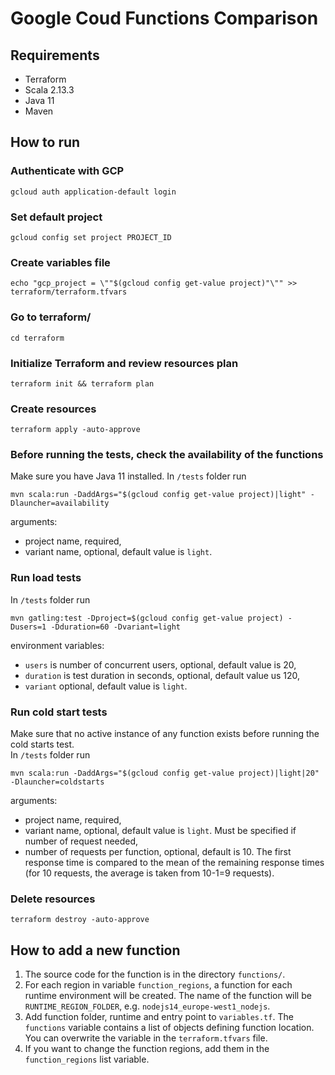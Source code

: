 # Google Coud Functions Comparison

## Requirements
- Terraform
- Scala 2.13.3
- Java 11
- Maven

## How to run

### Authenticate with GCP
```
gcloud auth application-default login
```

### Set default project
```
gcloud config set project PROJECT_ID
```

### Create variables file
```
echo "gcp_project = \""$(gcloud config get-value project)"\"" >> terraform/terraform.tfvars
```

### Go to terraform/
```
cd terraform
```

### Initialize Terraform and review resources plan
```
terraform init && terraform plan
```

### Create resources
```
terraform apply -auto-approve
```

### Before running the tests, check the availability of the functions
Make sure you have Java 11 installed.
In `/tests` folder run
```
mvn scala:run -DaddArgs="$(gcloud config get-value project)|light" -Dlauncher=availability
```
arguments:
* project name, required,
* variant name, optional, default value is `light`.
### Run load tests

In `/tests` folder run
```
mvn gatling:test -Dproject=$(gcloud config get-value project) -Dusers=1 -Dduration=60 -Dvariant=light
```
environment variables:
* `users` is number of concurrent users, optional, default value is 20,
* `duration` is test duration in seconds, optional, default value us 120, 
* `variant` optional, default value is `light`.

### Run cold start tests
Make sure that no active instance of any function exists before running the cold starts test.  
In `/tests` folder run
```
mvn scala:run -DaddArgs="$(gcloud config get-value project)|light|20" -Dlauncher=coldstarts
```

arguments:
* project name, required,
* variant name, optional, default value is `light`. Must be specified if number of request needed,
* number of requests per function, optional, default is 10. The first response time is compared to the mean of the remaining response times (for 10 requests, the average is taken from 10-1=9 requests).

### Delete resources
```
terraform destroy -auto-approve
```

## How to add a new function
1. The source code for the function is in the directory `functions/`.
2. For each region in variable `function_regions`, a function for each runtime environment will be created. The name of the function will be `RUNTIME_REGION_FOLDER`, e.g. `nodejs14_europe-west1_nodejs`.
3. Add function folder, runtime and entry point to `variables.tf`. The `functions` variable contains a list of objects defining function location. You can overwrite the variable in the `terraform.tfvars` file.
4. If you want to change the function regions, add them in the `function_regions` list variable.
